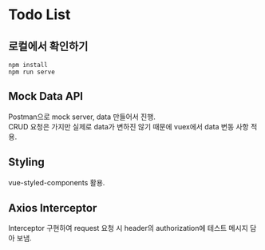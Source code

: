 # Todo List

## 로컬에서 확인하기

```
npm install
npm run serve
```

## Mock Data API

Postman으로 mock server, data 만들어서 진행.  
CRUD 요청은 가지만 실제로 data가 변하진 않기 때문에 vuex에서 data 변동 사항 적용.

## Styling

vue-styled-components 활용.

## Axios Interceptor

Interceptor 구현하여 request 요청 시 header의 authorization에 테스트 메시지 담아 보냄.
